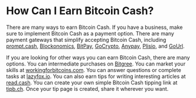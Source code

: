 # How Can I Earn Bitcoin Cash?


There are many ways to earn Bitcoin Cash. If you have a business, make sure to implement Bitcoin Cash as a payment option. There are many payment gateways that simplify accepting Bitcoin Cash, including [prompt.cash](https://prompt.cash/), [Blockonomics](https://bch.blockonomics.co/), [BitPay](https://bitpay.com/), [GoCrypto](https://gocrypto.com/), [Anypay](https://anypayx.com/), [Plisio](https://plisio.net/), and [GoUrl](https://gourl.io/).

If you are looking for other ways you can earn Bitcoin Cash, there are many options. You can intermediate purchases on [Bitgree](https://www.bitgree.com/). You can market your skills at [workingforbitcoins.com](https://workingforbitcoins.com/). You can answer questions or complete tasks at [lazyfox.io](https://lazyfox.io/). You can also earn tips for writing interesting articles at [read.cash](https://read.cash/). You can create your own simple Bitcoin Cash tipping link at [tipb.ch](https://tipb.ch/). Once your tip page is created, share it wherever you want.